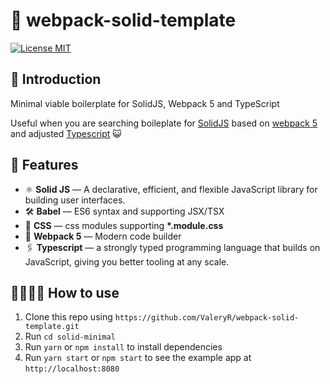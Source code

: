 # 🦾 webpack-solid-template
<a href="https://opensource.org/licenses/MIT">
    <img src="https://img.shields.io/badge/license-MIT-blue.svg?style=flat-square" alt="License MIT">
</a>

## 📑 Introduction
Minimal viable boilerplate for SolidJS, Webpack 5 and TypeScript

Useful when you are searching boileplate
for [SolidJS](https://www.solidjs.com/) based on [webpack 5](https://github.com/webpack/webpack) and adjusted [Typescript](https://github.com/microsoft/TypeScript/#readme) 😺

## 🥑 Features

- ⚛ **Solid JS** — A declarative, efficient, and flexible JavaScript library for building user interfaces.
- 🛠 **Babel** — ES6 syntax and supporting JSX/TSX
- 💅 **CSS** — css modules supporting __*.module.css__
- 🚀 **Webpack 5** — Modern code builder
- 🖇 **Typescript** — a strongly typed programming language that builds on JavaScript, giving you better tooling at any scale.

## 👩‍🏭👨‍🏭 How to use

1. Clone this repo using `https://github.com/ValeryR/webpack-solid-template.git`
2. Run `cd solid-minimal`
3. Run `yarn` or `npm install` to install dependencies
4. Run `yarn start` or `npm start` to see the example app at `http://localhost:8080`


